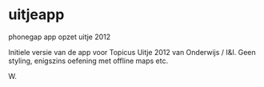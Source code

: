 uitjeapp
========

phonegap app opzet uitje 2012

Initiele versie van de app voor Topicus Uitje 2012 van Onderwijs / I&I. Geen styling, enigszins oefening met offline maps etc.

W.